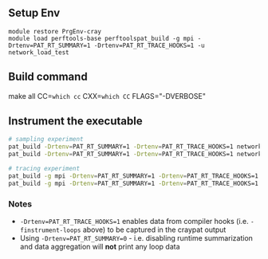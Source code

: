 ## Setup Env

```
module restore PrgEnv-cray
module load perftools-base perftoolspat_build -g mpi -Drtenv=PAT_RT_SUMMARY=1 -Drtenv=PAT_RT_TRACE_HOOKS=1 -u network_load_test
```

## Build command

make all CC=`which cc` CXX=`which CC` FLAGS="-DVERBOSE"

## Instrument the executable

```bash
# sampling experiment
pat_build -Drtenv=PAT_RT_SUMMARY=1 -Drtenv=PAT_RT_TRACE_HOOKS=1 network_load_test
pat_build -Drtenv=PAT_RT_SUMMARY=1 -Drtenv=PAT_RT_TRACE_HOOKS=1 network_test

# tracing experiment
pat_build -g mpi -Drtenv=PAT_RT_SUMMARY=1 -Drtenv=PAT_RT_TRACE_HOOKS=1 -u network_load_test
pat_build -g mpi -Drtenv=PAT_RT_SUMMARY=1 -Drtenv=PAT_RT_TRACE_HOOKS=1 -u network_test

```

### Notes

* `-Drtenv=PAT_RT_TRACE_HOOKS=1` enables data from compiler hooks (i.e. `-finstrument-loops` above) to be captured in the craypat output
* Using `-Drtenv=PAT_RT_SUMMARY=0` - i.e. disabling runtime summarization and data aggregation will **not** print any loop data
